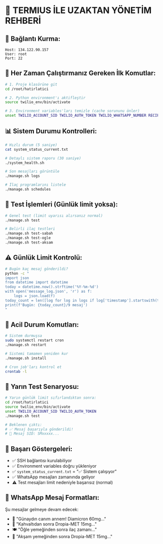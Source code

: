 # 📱 TERMIUS İLE UZAKTAN YÖNETİM REHBERİ

## 🔌 **Bağlantı Kurma:**
```
Host: 134.122.90.157
User: root
Port: 22
```

## 🚀 **Her Zaman Çalıştırmanız Gereken İlk Komutlar:**
```bash
# 1. Proje klasörüne git
cd /root/hatirlatici

# 2. Python environment'ı aktifleştir
source twilio_env/bin/activate

# 3. Environment variables'ları temizle (cache sorununu önler)
unset TWILIO_ACCOUNT_SID TWILIO_AUTH_TOKEN TWILIO_WHATSAPP_NUMBER RECIPIENT_WHATSAPP_NUMBER
```

## 📊 **Sistem Durumu Kontrolleri:**
```bash
# Hızlı durum (5 saniye)
cat system_status_current.txt

# Detaylı sistem raporu (30 saniye)
./system_health.sh

# Son mesajları görüntüle
./manage.sh logs

# İlaç programlarını listele
./manage.sh schedules
```

## 🧪 **Test İşlemleri (Günlük limit yoksa):**
```bash
# Genel test (limit uyarısı alırsanız normal)
./manage.sh test

# Belirli ilaç testleri
./manage.sh test-sabah
./manage.sh test-ogle  
./manage.sh test-aksam
```

## ⚠️ **Günlük Limit Kontrolü:**
```bash
# Bugün kaç mesaj gönderildi?
python -c "
import json
from datetime import datetime
today = datetime.now().strftime('%Y-%m-%d')
with open('message_log.json', 'r') as f:
    logs = json.load(f)
today_count = len([log for log in logs if log['timestamp'].startswith(today)])
print(f'Bugün: {today_count}/9 mesaj')
"
```

## 🔧 **Acil Durum Komutları:**
```bash
# Sistem durmuşsa
sudo systemctl restart cron
./manage.sh restart

# Sistemi tamamen yeniden kur
./manage.sh install

# Cron job'ları kontrol et
crontab -l
```

## 📅 **Yarın Test Senaryosu:**
```bash
# Yarın günlük limit sıfırlandıktan sonra:
cd /root/hatirlatici
source twilio_env/bin/activate
unset TWILIO_ACCOUNT_SID TWILIO_AUTH_TOKEN
./manage.sh test

# Beklenen çıktı:
# ✅ Mesaj başarıyla gönderildi!
# 📧 Mesaj SID: SMxxxxx...
```

## 🎯 **Başarı Göstergeleri:**
- ✅ SSH bağlantısı kurulabiliyor
- ✅ Environment variables doğru yükleniyor  
- ✅ `system_status_current.txt` = "✅ Sistem çalışıyor"
- ✅ WhatsApp mesajları zamanında geliyor
- ⚠️ Test mesajları limit nedeniyle başarısız (normal)

## 📱 **WhatsApp Mesaj Formatları:**
Şu mesajlar gelmeye devam edecek:
- 🌅 "Günaydın canım annem! Diamicron 60mg..."
- 🍳 "Kahvaltıdan sonra Dropia-MET 15mg..."  
- 🍽️ "Öğle yemeğinden sonra ilaç zamanı..."
- 🌆 "Akşam yemeğinden sonra Dropia-MET 15mg..."
